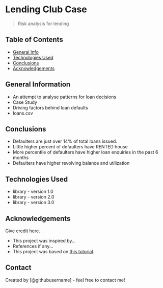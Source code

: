 # Lending Club Case
> Risk analysis for lending


## Table of Contents
* [General Info](#general-information)
* [Technologies Used](#technologies-used)
* [Conclusions](#conclusions)
* [Acknowledgements](#acknowledgements)

<!-- You can include any other section that is pertinent to your problem -->

## General Information
- An attempt to analyse patterns for loan decisions
- Case Study
- Driving factors behind loan defaults
- loans.csv

<!-- You don't have to answer all the questions - just the ones relevant to your project. -->

## Conclusions
- Defaulters are just over 14% of total loans issued.
- Little higher percent of defaulters have RENTED house
- More percentile of defaulters have higher loan enquiries in the past 6 months
- Defaulters have higher revolving balance and utilization

<!-- You don't have to answer all the questions - just the ones relevant to your project. -->


## Technologies Used
- library - version 1.0
- library - version 2.0
- library - version 3.0

<!-- As the libraries versions keep on changing, it is recommended to mention the version of library used in this project -->

## Acknowledgements
Give credit here.
- This project was inspired by...
- References if any...
- This project was based on [this tutorial](https://www.example.com).


## Contact
Created by [@githubusername] - feel free to contact me!


<!-- Optional -->
<!-- ## License -->
<!-- This project is open source and available under the [... License](). -->

<!-- You don't have to include all sections - just the one's relevant to your project -->